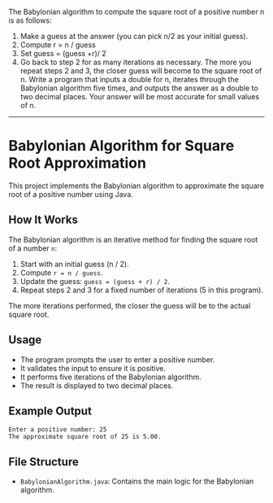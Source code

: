 The Babylonian algorithm to compute the square root of a positive number n is as
follows:
1. Make a guess at the answer (you can pick n/2 as your initial guess).
2. Compute r = n / guess
3. Set guess = (guess +r)/ 2
4. Go back to step 2 for as many iterations as necessary. The more you repeat steps
   2 and 3, the closer guess will become to the square root of n.
   Write a program that inputs a double for n, iterates through the Babylonian algorithm
   five times, and outputs the answer as a double to two decimal places. Your
   answer will be most accurate for small values of n.

---

# Babylonian Algorithm for Square Root Approximation

This project implements the Babylonian algorithm to approximate the square root of a positive number using Java.

## How It Works

The Babylonian algorithm is an iterative method for finding the square root of a number `n`:

1. Start with an initial guess (n / 2).
2. Compute `r = n / guess`.
3. Update the guess: `guess = (guess + r) / 2`.
4. Repeat steps 2 and 3 for a fixed number of iterations (5 in this program).

The more iterations performed, the closer the guess will be to the actual square root.

## Usage

- The program prompts the user to enter a positive number.
- It validates the input to ensure it is positive.
- It performs five iterations of the Babylonian algorithm.
- The result is displayed to two decimal places.

## Example Output

```
Enter a positive number: 25
The approximate square root of 25 is 5.00.
```

## File Structure

- `BabylonianAlgorithm.java`: Contains the main logic for the Babylonian algorithm.
